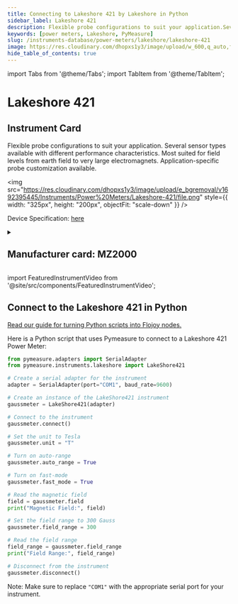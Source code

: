 ```yaml
---
title: Connecting to Lakeshore 421 by Lakeshore in Python
sidebar_label: Lakeshore 421
description: Flexible probe configurations to suit your application.Several sensor types available with different performance characteristics.Most suited for field levels from earth field to very large electromagnets.Application-specific probe customization available.
keywords: [power meters, Lakeshore, PyMeasure]
slug: /instruments-database/power-meters/lakeshore/lakeshore-421
image: https://res.cloudinary.com/dhopxs1y3/image/upload/w_600,q_auto,f_auto/e_bgremoval/v1692395445/Instruments/Power%20Meters/Lakeshore-421/file.jpg
hide_table_of_contents: true
---
```


import Tabs from '@theme/Tabs';
import TabItem from '@theme/TabItem';

# Lakeshore 421

## Instrument Card

<div className="flex">

<div>

Flexible probe configurations to suit your application.
Several sensor types available with different performance characteristics.
Most suited for field levels from earth field to very large electromagnets.
Application-specific probe customization available.

</div>

<img src="https://res.cloudinary.com/dhopxs1y3/image/upload/e_bgremoval/v1692395445/Instruments/Power%20Meters/Lakeshore-421/file.png" style={{ width: "325px", height: "200px", objectFit: "scale-down" }} />

</div>

<div className="flex text-center">

<p>Device Specification: <a target="\_blank" href="https://www.lakeshore.com/docs/default-source/product-downloads/421_manual.pdf?sfvrsn=df2b523_1">here</a></p>

</div>

<details style={{ marginTop: "15px"}}>
<summary><h2>Manufacturer card: MZ2000</h2></summary>

<img src="https://res.cloudinary.com/dhopxs1y3/image/upload/v1692813206/Instruments/Vendor%20Logos/Lakeshore_Cryotronics.png" style={{ width: "100%", height: "170px",objectFit: "scale-down" }} />

Supporting advanced scientific research, Lake Shore is a leading global innovator in measurement and control solutions.

<ul>
  <li>Headquarters: Westerville, Ohio, USA</li>
  <li>Yearly Revenue (millions, USD): 21.4</li>
  <li>Vendor Website: <a href="https://www.lakeshore.com/home">here</a></li>
</ul>
</details>

import FeaturedInstrumentVideo from '@site/src/components/FeaturedInstrumentVideo';

<FeaturedInstrumentVideo category='WIDGET2000' manufacturer='MZ2000'></FeaturedInstrumentVideo>


## Connect to the Lakeshore 421 in Python

[Read our guide for turning Python scripts into Flojoy nodes.](https://docs.flojoy.ai/custom-nodes/creating-custom-node/)
<Tabs>

<TabItem value="Flojoy" label="Flojoy" className="flojoy-instrument-tabs">

<NodeCardCollection category='WIDGET2000' manufacturer='MZ2000'></NodeCardCollection>

</TabItem>
<TabItem value="PyMeasure" label="PyMeasure">

Here is a Python script that uses Pymeasure to connect to a Lakeshore 421 Power Meter:

```python
from pymeasure.adapters import SerialAdapter
from pymeasure.instruments.lakeshore import LakeShore421

# Create a serial adapter for the instrument
adapter = SerialAdapter(port="COM1", baud_rate=9600)

# Create an instance of the LakeShore421 instrument
gaussmeter = LakeShore421(adapter)

# Connect to the instrument
gaussmeter.connect()

# Set the unit to Tesla
gaussmeter.unit = "T"

# Turn on auto-range
gaussmeter.auto_range = True

# Turn on fast-mode
gaussmeter.fast_mode = True

# Read the magnetic field
field = gaussmeter.field
print("Magnetic Field:", field)

# Set the field range to 300 Gauss
gaussmeter.field_range = 300

# Read the field range
field_range = gaussmeter.field_range
print("Field Range:", field_range)

# Disconnect from the instrument
gaussmeter.disconnect()
```

Note: Make sure to replace `"COM1"` with the appropriate serial port for your instrument.

</TabItem>
</Tabs>